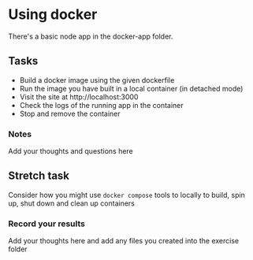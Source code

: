 # Using docker
There's a basic node app in the docker-app folder.

## Tasks

- Build a docker image using the given dockerfile
- Run the image you have built in a local container (in detached mode)
- Visit the site at http://localhost:3000
- Check the logs of the running app in the container
- Stop and remove the container

### Notes
Add your thoughts and questions here


## Stretch task
Consider how you might use `docker compose` tools to locally to build, spin up, shut down and clean up containers

### Record your results
Add your thoughts here and add any files you created into the exercise folder


